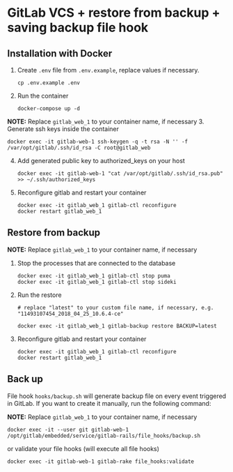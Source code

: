# GitLab VCS + restore from backup + saving backup file hook

## Installation with Docker

1. Create `.env` file from `.env.example`, replace values if necessary.
   ```shell
   cp .env.example .env
   ```
2. Run the container
   ```shell
   docker-compose up -d
   ```
**NOTE:**
Replace `gitlab_web_1` to your container name, if necessary
3. Generate ssh keys inside the container
   ```shell
   docker exec -it gitlab-web-1 ssh-keygen -q -t rsa -N '' -f /var/opt/gitlab/.ssh/id_rsa -C root@gitlab_web
   ```
4. Add generated public key to authorized_keys on your host
   ```shell
   docker exec -it gitlab-web-1 "cat /var/opt/gitlab/.ssh/id_rsa.pub" >> ~/.ssh/authorized_keys
   ```
   
5. Reconfigure gitlab and restart your container

   ```shell
   docker exec -it gitlab_web_1 gitlab-ctl reconfigure
   docker restart gitlab_web_1
   ```

## Restore from backup

**NOTE:**
Replace `gitlab_web_1` to your container name, if necessary

1. Stop the processes that are connected to the database 
   ```shell
   docker exec -it gitlab_web_1 gitlab-ctl stop puma
   docker exec -it gitlab_web_1 gitlab-ctl stop sideki
   ```
2. Run the restore
   ```shell
   # replace "latest" to your custom file name, if necessary, e.g. "11493107454_2018_04_25_10.6.4-ce"
   
   docker exec -it gitlab_web_1 gitlab-backup restore BACKUP=latest
   ```
3. Reconfigure gitlab and restart your container

   ```shell
   docker exec -it gitlab_web_1 gitlab-ctl reconfigure
   docker restart gitlab_web_1
   ```

## Back up

File hook `hooks/backup.sh` will generate backup file on every event triggered in GitLab. If you want to create it manually, run the following command:

**NOTE:**
Replace `gitlab_web_1` to your container name, if necessary
```shell
docker exec -it --user git gitlab-web-1 /opt/gitlab/embedded/service/gitlab-rails/file_hooks/backup.sh
```
or validate your file hooks (will execute all file hooks)

```shell
docker exec -it gitlab-web-1 gitlab-rake file_hooks:validate
```
